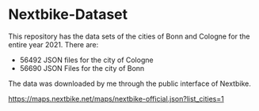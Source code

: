 # Nextbike-Dataset

This repository has the data sets of the cities of Bonn and Cologne for the entire year 2021.
There are:  
- 56492 JSON files for the city of Cologne  
- 56690 JSON Files for the city of Bonn    

The data was downloaded by me through the public interface of Nextbike.    

https://maps.nextbike.net/maps/nextbike-official.json?list_cities=1

